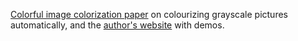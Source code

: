 [Colorful image colorization paper](https://arxiv.org/abs/1603.08511) on colourizing grayscale pictures automatically, and the
[author's website](http://richzhang.github.io/colorization/) with demos. 